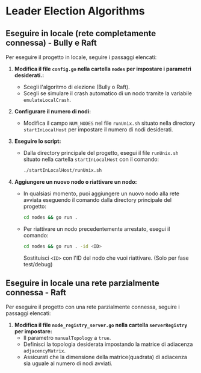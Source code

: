 # Leader Election Algorithms

## Eseguire in locale (rete completamente connessa) - Bully e Raft

Per eseguire il progetto in locale, seguire i passaggi elencati:

1. **Modifica il file `config.go` nella cartella `nodes` per impostare i parametri desiderati.:**
    - Scegli l'algoritmo di elezione (Bully o Raft).
    - Scegli se simulare il crash automatico di un nodo tramite la variabile `emulateLocalCrash`.

2. **Configurare il numero di nodi:**
    - Modifica il campo `NUM_NODES` nel file `runUnix.sh` situato nella directory `startInLocalHost` per impostare il numero di nodi desiderati.

3. **Eseguire lo script:**
    - Dalla directory principale del progetto, esegui il file `runUnix.sh` situato nella cartella `startInLocalHost` con il comando:
      ```sh
      ./startInLocalHost/runUnix.sh
      ```

4. **Aggiungere un nuovo nodo o riattivare un nodo:**
    - In qualsiasi momento, puoi aggiungere un nuovo nodo alla rete avviata eseguendo il comando dalla directory principale del progetto:
      ```sh
      cd nodes && go run .
      ```
    - Per riattivare un nodo precedentemente arrestato, esegui il comando:
      ```sh
      cd nodes && go run . -id <ID>
      ```
      Sostituisci `<ID>` con l'ID del nodo che vuoi riattivare. (Solo per fase test/debug)


## Eseguire in locale una rete parzialmente connessa - Raft

Per eseguire il progetto con una rete parzialmente connessa, seguire i passaggi elencati:

1. **Modifica il file `node_registry_server.go` nella cartella `serverRegistry` per impostare:**
    - Il parametro `manualTopology` a `true`.
    - Definisci la topologia desiderata impostando la matrice di adiacenza `adjacencyMatrix`.
    - Assicurati che la dimensione della matrice(quadrata) di adiacenza sia uguale al numero di nodi avviati.
